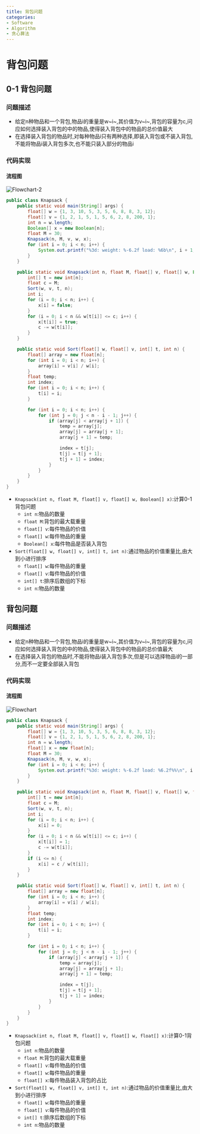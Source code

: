 ```yaml
---
title: 背包问题
categories:
- Software
- Algorithm
- 贪心算法
---
```

# 背包问题

## 0-1 背包问题

### 问题描述

- 给定n种物品和一个背包,物品i的重量是w~i~,其价值为v~i~,背包的容量为c,问应如何选择装入背包的中的物品,使得装入背包中的物品的总价值最大
- 在选择装入背包的物品时,对每种物品i只有两种选择,即装入背包或不装入背包,不能将物品i装入背包多次,也不能只装入部分的物品i

### 代码实现

#### 流程图

![Flowchart-2](https://raw.githubusercontent.com/LuShan123888/Files/main/Pictures/2020-12-10-2020-11-25-Flowchart-2-6298106.svg)

```java
public class Knapsack {
    public static void main(String[] args) {
        float[] w = {1, 3, 10, 5, 3, 5, 6, 8, 8, 3, 12};
        float[] v = {1, 2, 1, 5, 1, 5, 6, 2, 8, 200, 1};
        int n = w.length;
        Boolean[] x = new Boolean[n];
        float M = 30;
        Knapsack(n, M, v, w, x);
        for (int i = 0; i < n; i++) {
            System.out.printf("%3d: weight: %-6.2f load: %6b\n", i + 1, w[i], x[i]);
        }
    }

    public static void Knapsack(int n, float M, float[] v, float[] w, Boolean[] x) {
        int[] t = new int[n];
        float c = M;
        Sort(w, v, t, n);
        int i;
        for (i = 0; i < n; i++) {
            x[i] = false;
        }
        for (i = 0; i < n && w[t[i]] <= c; i++) {
            x[t[i]] = true;
            c -= w[t[i]];
        }
    }

    public static void Sort(float[] w, float[] v, int[] t, int n) {
        float[] array = new float[n];
        for (int i = 0; i < n; i++) {
            array[i] = v[i] / w[i];
        }
        float temp;
        int index;
        for (int i = 0; i < n; i++) {
            t[i] = i;
        }

        for (int i = 0; i < n; i++) {
            for (int j = 0; j < n - i - 1; j++) {
                if (array[j] < array[j + 1]) {
                    temp = array[j];
                    array[j] = array[j + 1];
                    array[j + 1] = temp;

                    index = t[j];
                    t[j] = t[j + 1];
                    t[j + 1] = index;
                }
            }
        }
    }
}
```

- `Knapsack(int n, float M, float[] v, float[] w, Boolean[] x)`:计算0-1背包问题
    - `int n`:物品的数量
    - `float M`:背包的最大载重量
    - `float[] v`:每件物品的价值
    - `float[] w`:每件物品的重量
    - `Boolean[] x`:每件物品是否装入背包
- `Sort(float[] w, float[] v, int[] t, int n)`:通过物品的价值重量比,由大到小进行排序
    - `float[] w`:每件物品的重量
    - `float[] v`:每件物品的价值
    - `int[] t`:排序后数组的下标
    - `int n`:物品的数量

## 背包问题

### 问题描述

- 给定n种物品和一个背包,物品i的重量是w~i~,其价值为v~i~,背包的容量为c,问应如何选择装入背包的中的物品,使得装入背包中的物品的总价值最大
- 在选择装入背包的物品时,不能将物品i装入背包多次,但是可以选择物品i的一部分,而不一定要全部装入背包

### 代码实现

#### 流程图

![Flowchart](https://raw.githubusercontent.com/LuShan123888/Files/main/Pictures/2020-12-10-2020-11-25-Flowchart-6297817.svg)

```java
public class Knapsack {
    public static void main(String[] args) {
        float[] w = {1, 3, 10, 5, 3, 5, 6, 8, 8, 3, 12};
        float[] v = {1, 2, 1, 5, 1, 5, 6, 2, 8, 200, 1};
        int n = w.length;
        float[] x = new float[n];
        float M = 30;
        Knapsack(n, M, v, w, x);
        for (int i = 0; i < n; i++) {
            System.out.printf("%3d: weight: %-6.2f load: %6.2f%%\n", i + 1, w[i], x[i] * 100);
        }
    }

    public static void Knapsack(int n, float M, float[] v, float[] w, float[] x) {
        int[] t = new int[n];
        float c = M;
        Sort(w, v, t, n);
        int i;
        for (i = 0; i < n; i++) {
            x[i] = 0;
        }
        for (i = 0; i < n && w[t[i]] <= c; i++) {
            x[t[i]] = 1;
            c -= w[t[i]];
        }
        if (i <= n) {
            x[i] = c / w[t[i]];
        }
    }

    public static void Sort(float[] w, float[] v, int[] t, int n) {
        float[] array = new float[n];
        for (int i = 0; i < n; i++) {
            array[i] = v[i] / w[i];
        }
        float temp;
        int index;
        for (int i = 0; i < n; i++) {
            t[i] = i;
        }

        for (int i = 0; i < n; i++) {
            for (int j = 0; j < n - i - 1; j++) {
                if (array[j] < array[j + 1]) {
                    temp = array[j];
                    array[j] = array[j + 1];
                    array[j + 1] = temp;

                    index = t[j];
                    t[j] = t[j + 1];
                    t[j + 1] = index;
                }
            }
        }
    }
}

```

- `Knapsack(int n, float M, float[] v, float[] w, float[] x)`:计算0-1背包问题
    - `int n`:物品的数量
    - `float M`:背包的最大载重量
    - `float[] v`:每件物品的价值
    - `float[] w`:每件物品的重量
    - `float[] x`:每件物品装入背包的占比
- `Sort(float[] w, float[] v, int[] t, int n)`:通过物品的价值重量比,由大到小进行排序
    - `float[] w`:每件物品的重量
    - `float[] v`:每件物品的价值
    - `int[] t`:排序后数组的下标
    - `int n`:物品的数量